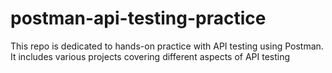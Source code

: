 # postman-api-testing-practice
This repo is dedicated to hands-on practice with API testing using Postman. It includes various projects covering different aspects of API testing
